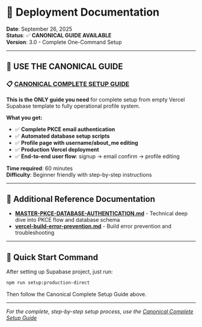 # 🚀 Deployment Documentation

**Date**: September 26, 2025  
**Status**: ✅ **CANONICAL GUIDE AVAILABLE**  
**Version**: 3.0 - Complete One-Command Setup

---

## 🎯 **USE THE CANONICAL GUIDE**

### 📋 **[CANONICAL COMPLETE SETUP GUIDE](deployment/CANONICAL-COMPLETE-SETUP-GUIDE.md)**

**This is the ONLY guide you need** for complete setup from empty Vercel Supabase template to fully operational profile system.

**What you get:**
- ✅ **Complete PKCE email authentication** 
- ✅ **Automated database setup scripts**
- ✅ **Profile page with username/about_me editing**
- ✅ **Production Vercel deployment**
- ✅ **End-to-end user flow**: signup → email confirm → profile editing

**Time required**: 60 minutes  
**Difficulty**: Beginner friendly with step-by-step instructions

---

## 📖 Additional Reference Documentation

- **[MASTER-PKCE-DATABASE-AUTHENTICATION.md](deployment/MASTER-PKCE-DATABASE-AUTHENTICATION.md)** - Technical deep dive into PKCE flow and database schema
- **[vercel-build-error-prevention.md](deployment/vercel-build-error-prevention.md)** - Build error prevention and troubleshooting

---

## 🚀 **Quick Start Command**

After setting up Supabase project, just run:
```bash
npm run setup:production-direct
```

Then follow the Canonical Complete Setup Guide above.

---

*For the complete, step-by-step setup process, use the [Canonical Complete Setup Guide](deployment/CANONICAL-COMPLETE-SETUP-GUIDE.md)*
